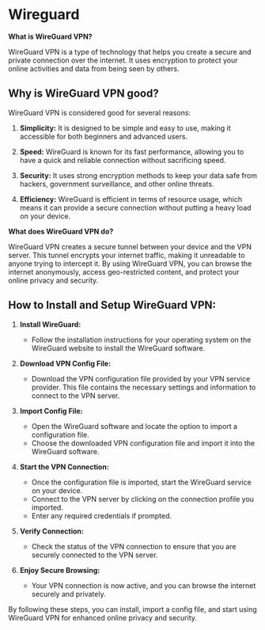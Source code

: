 # Wireguard

**What is WireGuard VPN?**

WireGuard VPN is a type of technology that helps you create a secure and private connection over the internet. It uses encryption to protect your online activities and data from being seen by others.

## Why is WireGuard VPN good?

WireGuard VPN is considered good for several reasons:

1. **Simplicity:** It is designed to be simple and easy to use, making it accessible for both beginners and advanced users.
   
2. **Speed:** WireGuard is known for its fast performance, allowing you to have a quick and reliable connection without sacrificing speed.
   
3. **Security:** It uses strong encryption methods to keep your data safe from hackers, government surveillance, and other online threats.
   
4. **Efficiency:** WireGuard is efficient in terms of resource usage, which means it can provide a secure connection without putting a heavy load on your device.

**What does WireGuard VPN do?**

WireGuard VPN creates a secure tunnel between your device and the VPN server. This tunnel encrypts your internet traffic, making it unreadable to anyone trying to intercept it. By using WireGuard VPN, you can browse the internet anonymously, access geo-restricted content, and protect your online privacy and security.

## How to Install and Setup WireGuard VPN:

1. **Install WireGuard:**
    - Follow the installation instructions for your operating system on the WireGuard website to install the WireGuard software.

2. **Download VPN Config File:**
    - Download the VPN configuration file provided by your VPN service provider. This file contains the necessary settings and information to connect to the VPN server.

3. **Import Config File:**
    - Open the WireGuard software and locate the option to import a configuration file.
    - Choose the downloaded VPN configuration file and import it into the WireGuard software.

4. **Start the VPN Connection:**
    - Once the configuration file is imported, start the WireGuard service on your device.
    - Connect to the VPN server by clicking on the connection profile you imported.
    - Enter any required credentials if prompted.

5. **Verify Connection:**
    - Check the status of the VPN connection to ensure that you are securely connected to the VPN server.

6. **Enjoy Secure Browsing:**
    - Your VPN connection is now active, and you can browse the internet securely and privately.

By following these steps, you can install, import a config file, and start using WireGuard VPN for enhanced online privacy and security.
